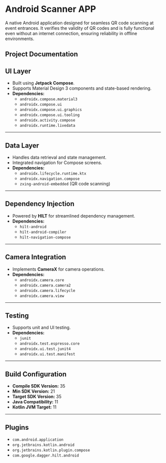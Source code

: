 # Android Scanner APP

A native Android application designed for seamless QR code scanning at event entrances. It verifies the validity of QR codes and is fully functional even without an internet connection, ensuring reliability in offline environments.


## Project Documentation



## UI Layer
- Built using **Jetpack Compose**.
- Supports Material Design 3 components and state-based rendering.
- **Dependencies:**
  - `androidx.compose.material3`
  - `androidx.compose.ui`
  - `androidx.compose.ui.graphics`
  - `androidx.compose.ui.tooling`
  - `androidx.activity.compose`
  - `androidx.runtime.livedata`

---

## Data Layer
- Handles data retrieval and state management.
- Integrated navigation for Compose screens.
- **Dependencies:**
  - `androidx.lifecycle.runtime.ktx`
  - `androidx.navigation.compose`
  - `zxing-android-embedded` (QR code scanning)

---

## Dependency Injection
- Powered by **HILT** for streamlined dependency management.
- **Dependencies:**
  - `hilt-android`
  - `hilt-android-compiler`
  - `hilt-navigation-compose`

---

## Camera Integration
- Implements **CameraX** for camera operations.
- **Dependencies:**
  - `androidx.camera.core`
  - `androidx.camera.camera2`
  - `androidx.camera.lifecycle`
  - `androidx.camera.view`

---

## Testing
- Supports unit and UI testing.
- **Dependencies:**
  - `junit`
  - `androidx.test.espresso.core`
  - `androidx.ui.test.junit4`
  - `androidx.ui.test.manifest`

---

## Build Configuration
- **Compile SDK Version:** 35
- **Min SDK Version:** 21
- **Target SDK Version:** 35
- **Java Compatibility:** 11
- **Kotlin JVM Target:** 11

---

## Plugins
- `com.android.application`
- `org.jetbrains.kotlin.android`
- `org.jetbrains.kotlin.plugin.compose`
- `com.google.dagger.hilt.android`

